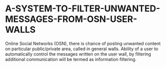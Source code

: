 # A-SYSTEM-TO-FILTER-UNWANTED-MESSAGES-FROM-OSN-USER-WALLS
Online Social Networks (OSN), there is chance of posting unwanted content on particular public/private area, called in general walls. Ability of a user to automatically control the messages written on the user wall, by filtering additional communication will be termed as information filtering.
